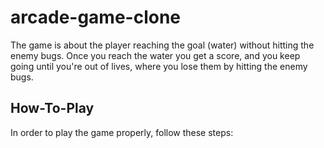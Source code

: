 # arcade-game-clone
The game is about the player reaching the goal (water) without hitting the enemy bugs.
Once you reach the water you get a score, and you keep going until you're out of lives,
where you lose them by hitting the enemy bugs.
## How-To-Play

In order to play the game properly, follow these steps:

